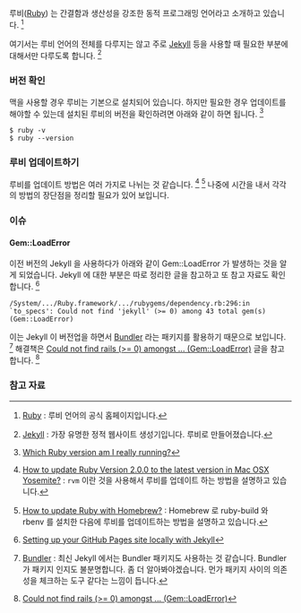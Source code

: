 루비([Ruby](https://www.ruby-lang.org/en/)) 는 간결함과 생산성을 강조한 동적 프로그래밍 언어라고 소개하고 있습니다. [^ruby-lang]

여기서는 루비 언어의 전체를 다루지는 않고 주로 [Jekyll](https://jekyllrb.com) 등을 사용할 때 필요한 부분에 대해서만 다루도록 합니다. [^jekyllrb]

### 버전 확인

맥을 사용할 경우 루비는 기본으로 설치되어 있습니다. 하지만 필요한 경우 업데이트를 해야할 수 있는데 설치된 루비의 버전을 확인하려면 아래와 같이 하면 됩니다. [^stackoverflow-18549107]

```
$ ruby -v
$ ruby --version
```

### 루비 업데이트하기

루비를 업데이트 방법은 여러 가지로 나뉘는 것 같습니다. [^stackoverflow-38194032] [^stackoverflow-36485180] 나중에 시간을 내서 각각의 방법의 장단점을 정리할 필요가 있어 보입니다.

### 이슈

#### Gem::LoadError

이전 버전의 Jekyll 을 사용하다가 아래와 같이 Gem::LoadError 가 발생하는 것을 알게 되었습니다. Jekyll 에 대한 부분은 따로 정리한 글을 참고하고 또 참고 자료도 확인합니다. [^setting-jekyll]

```
/System/.../Ruby.framework/.../rubygems/dependency.rb:296:in `to_specs': Could not find 'jekyll' (>= 0) among 43 total gem(s) (Gem::LoadError)
```

이는 Jekyll 이 버전업을 하면서 [Bundler](http://ruby-korea.github.io/bundler-site/v1.5/gemfile.html) 라는 패키지를 활용하기 때문으로 보입니다. [^bundler-gemfile] 해결책은 [Could not find rails (>= 0) amongst ... (Gem::LoadError)](http://stackoverflow.com/questions/6278047/could-not-find-rails-0-amongst-gemloaderror) 글을 참고합니다. [^stackoverflow-6278047]

### 참고 자료

[^ruby-lang]: [Ruby](https://www.ruby-lang.org/en/) : 루비 언어의 공식 홈페이지입니다.

[^jekyllrb]: [Jekyll](https://jekyllrb.com) : 가장 유명한 정적 웹사이트 생성기입니다. 루비로 만들어졌습니다.

[^stackoverflow-18549107]: [Which Ruby version am I really running?](http://stackoverflow.com/questions/18549107/which-ruby-version-am-i-really-running)

[^stackoverflow-38194032]: [How to update Ruby Version 2.0.0 to the latest version in Mac OSX Yosemite?](http://stackoverflow.com/questions/38194032/how-to-update-ruby-version-2-0-0-to-the-latest-version-in-mac-osx-yosemite) : `rvm` 이란 것을 사용해서 루비를 업데이트 하는 방법을 설명하고 있습니다. 

[^stackoverflow-36485180]: [How to update Ruby with Homebrew?](http://stackoverflow.com/questions/36485180/how-to-update-ruby-with-homebrew) : Homebrew 로 ruby-build 와 rbenv 를 설치한 다음에 루비를 업데이트하는 방법을 설명하고 있습니다. 

[^setting-jekyll]: [Setting up your GitHub Pages site locally with Jekyll](https://help.github.com/articles/setting-up-your-github-pages-site-locally-with-jekyll/)

[^bundler-gemfile]: [Bundler](http://ruby-korea.github.io/bundler-site/v1.5/gemfile.html) : 최신 Jekyll 에서는 Bundler 패키지도 사용하는 것 같습니다. Bundler 가 패키지 인지도 불분명합니다. 좀 더 알아봐야겠습니다. 먼가 패키지 사이의 의존성을 체크하는 도구 같다는 느낌이 듭니다.

[^stackoverflow-6278047]: [Could not find rails (>= 0) amongst ... (Gem::LoadError)](http://stackoverflow.com/questions/6278047/could-not-find-rails-0-amongst-gemloaderror)